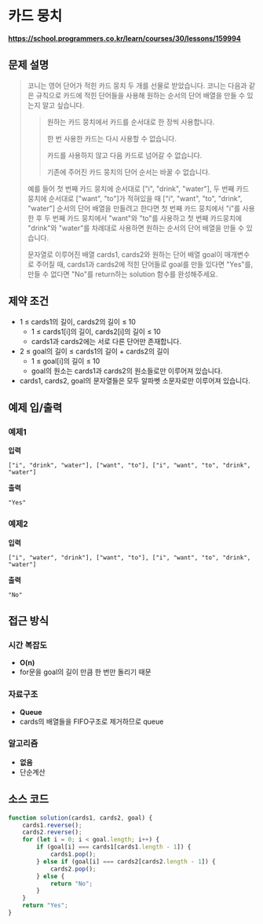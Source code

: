# 카드 뭉치

**https://school.programmers.co.kr/learn/courses/30/lessons/159994**

## 문제 설명

> 코니는 영어 단어가 적힌 카드 뭉치 두 개를 선물로 받았습니다. 코니는 다음과 같은 규칙으로 카드에 적힌 단어들을 사용해 원하는 순서의 단어 배열을 만들 수 있는지 알고 싶습니다.
>
> > 원하는 카드 뭉치에서 카드를 순서대로 한 장씩 사용합니다.
> >
> > 한 번 사용한 카드는 다시 사용할 수 없습니다.
> >
> > 카드를 사용하지 않고 다음 카드로 넘어갈 수 없습니다.
> >
> > 기존에 주어진 카드 뭉치의 단어 순서는 바꿀 수 없습니다.
>
> 예를 들어 첫 번째 카드 뭉치에 순서대로 ["i", "drink", "water"], 두 번째 카드 뭉치에 순서대로 ["want", "to"]가 적혀있을 때 ["i", "want", "to", "drink", "water"] 순서의 단어 배열을 만들려고 한다면 첫 번째 카드 뭉치에서 "i"를 사용한 후 두 번째 카드 뭉치에서 "want"와 "to"를 사용하고 첫 번째 카드뭉치에 "drink"와 "water"를 차례대로 사용하면 원하는 순서의 단어 배열을 만들 수 있습니다.
>
> 문자열로 이루어진 배열 cards1, cards2와 원하는 단어 배열 goal이 매개변수로 주어질 때, cards1과 cards2에 적힌 단어들로 goal를 만들 있다면 "Yes"를, 만들 수 없다면 "No"를 return하는 solution 함수를 완성해주세요.

## 제약 조건

-   1 ≤ cards1의 길이, cards2의 길이 ≤ 10
    -   1 ≤ cards1[i]의 길이, cards2[i]의 길이 ≤ 10
    -   cards1과 cards2에는 서로 다른 단어만 존재합니다.
-   2 ≤ goal의 길이 ≤ cards1의 길이 + cards2의 길이
    -   1 ≤ goal[i]의 길이 ≤ 10
    -   goal의 원소는 cards1과 cards2의 원소들로만 이루어져 있습니다.
-   cards1, cards2, goal의 문자열들은 모두 알파벳 소문자로만 이루어져 있습니다.

## 예제 입/출력

### 예제1

**입력**

```
["i", "drink", "water"], ["want", "to"], ["i", "want", "to", "drink", "water"]
```

**출력**

```
"Yes"
```

### 예제2

**입력**

```
["i", "water", "drink"], ["want", "to"], ["i", "want", "to", "drink", "water"]
```

**출력**

```
"No"
```

## 접근 방식

### 시간 복잡도

-   **O(n)**
-   for문을 goal의 길이 만큼 한 번만 돌리기 때문

### 자료구조

-   **Queue**
-   cards의 배열들을 FIFO구조로 제거하므로 queue

### 알고리즘

-   **없음**
-   단순계산

## 소스 코드

```javascript
function solution(cards1, cards2, goal) {
    cards1.reverse();
    cards2.reverse();
    for (let i = 0; i < goal.length; i++) {
        if (goal[i] === cards1[cards1.length - 1]) {
            cards1.pop();
        } else if (goal[i] === cards2[cards2.length - 1]) {
            cards2.pop();
        } else {
            return "No";
        }
    }
    return "Yes";
}
```
